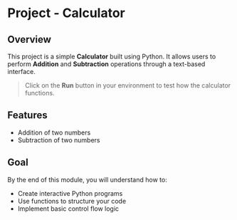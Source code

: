 # Project - Calculator

## Overview

This project is a simple **Calculator** built using Python. It allows users to perform **Addition** and **Subtraction** operations through a text-based interface.

> Click on the **Run** button in your environment to test how the calculator functions.

## Features

- Addition of two numbers
- Subtraction of two numbers

## Goal

By the end of this module, you will understand how to:

- Create interactive Python programs
- Use functions to structure your code
- Implement basic control flow logic
